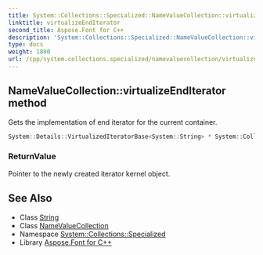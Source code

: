 ```yaml
---
title: System::Collections::Specialized::NameValueCollection::virtualizeEndIterator method
linktitle: virtualizeEndIterator
second_title: Aspose.Font for C++
description: 'System::Collections::Specialized::NameValueCollection::virtualizeEndIterator method. Gets the implementation of end iterator for the current container in C++.'
type: docs
weight: 1800
url: /cpp/system.collections.specialized/namevaluecollection/virtualizeenditerator/
---
```

## NameValueCollection::virtualizeEndIterator method


Gets the implementation of end iterator for the current container.

```cpp
System::Details::VirtualizedIteratorBase<System::String> * System::Collections::Specialized::NameValueCollection::virtualizeEndIterator() override
```


### ReturnValue

Pointer to the newly created iterator kernel object.

## See Also

* Class [String](../../../system/string/)
* Class [NameValueCollection](../)
* Namespace [System::Collections::Specialized](../../)
* Library [Aspose.Font for C++](../../../)
